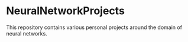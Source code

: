 # NeuralNetworkProjects
This repository contains various personal projects around the domain of neural networks.
